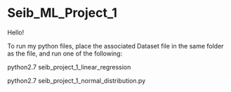 # Seib_ML_Project_1

Hello! 

To run my python files, place the associated Dataset file in the same folder as the file, and run one of the following:

python2.7 seib_project_1_linear_regression

python2.7 seib_project_1_normal_distribution.py
